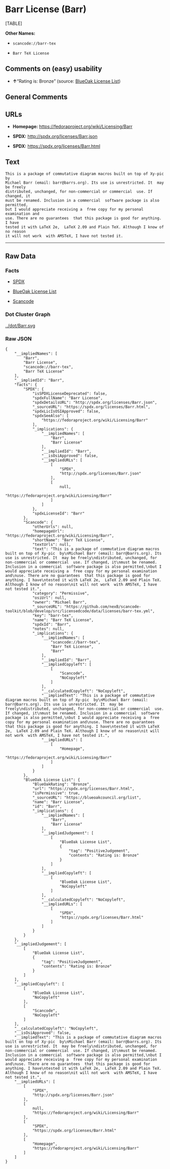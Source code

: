Barr License (Barr)
===================

[TABLE]

**Other Names:**

-   `scancode://barr-tex`

-   `Barr TeX License`

Comments on (easy) usability
----------------------------

-   **↑**“Rating is: Bronze” (source: [BlueOak License
    List](https://blueoakcouncil.org/list "BlueOak License List"))

General Comments
----------------

URLs
----

-   **Homepage:** https://fedoraproject.org/wiki/Licensing/Barr

-   **SPDX:** http://spdx.org/licenses/Barr.json

-   **SPDX:** https://spdx.org/licenses/Barr.html

Text
----

    This is a package of commutative diagram macros built on top of Xy-pic  by
    Michael Barr (email: barr@barrs.org). Its use is unrestricted. It  may be freely
    distributed, unchanged, for non-commercial or commercial  use. If changed, it
    must be renamed. Inclusion in a commercial  software package is also permitted,
    but I would appreciate receiving a  free copy for my personal examination and
    use. There are no guarantees  that this package is good for anything. I have
    tested it with LaTeX 2e,  LaTeX 2.09 and Plain TeX. Although I know of no reason
    it will not work  with AMSTeX, I have not tested it.

------------------------------------------------------------------------

Raw Data
--------

### Facts

-   [SPDX](https://spdx.org/licenses/Barr.html "SPDX")

-   [BlueOak License
    List](https://blueoakcouncil.org/list "BlueOak License List")

-   [Scancode](https://github.com/nexB/scancode-toolkit/blob/develop/src/licensedcode/data/licenses/barr-tex.yml "Scancode")

### Dot Cluster Graph

[../dot/Barr.svg](../dot/Barr.svg "../dot/Barr.svg")

### Raw JSON

    {
        "__impliedNames": [
            "Barr",
            "Barr License",
            "scancode://barr-tex",
            "Barr TeX License"
        ],
        "__impliedId": "Barr",
        "facts": {
            "SPDX": {
                "isSPDXLicenseDeprecated": false,
                "spdxFullName": "Barr License",
                "spdxDetailsURL": "http://spdx.org/licenses/Barr.json",
                "_sourceURL": "https://spdx.org/licenses/Barr.html",
                "spdxLicIsOSIApproved": false,
                "spdxSeeAlso": [
                    "https://fedoraproject.org/wiki/Licensing/Barr"
                ],
                "_implications": {
                    "__impliedNames": [
                        "Barr",
                        "Barr License"
                    ],
                    "__impliedId": "Barr",
                    "__isOsiApproved": false,
                    "__impliedURLs": [
                        [
                            "SPDX",
                            "http://spdx.org/licenses/Barr.json"
                        ],
                        [
                            null,
                            "https://fedoraproject.org/wiki/Licensing/Barr"
                        ]
                    ]
                },
                "spdxLicenseId": "Barr"
            },
            "Scancode": {
                "otherUrls": null,
                "homepageUrl": "https://fedoraproject.org/wiki/Licensing/Barr",
                "shortName": "Barr TeX License",
                "textUrls": null,
                "text": "This is a package of commutative diagram macros built on top of Xy-pic  by\nMichael Barr (email: barr@barrs.org). Its use is unrestricted. It  may be freely\ndistributed, unchanged, for non-commercial or commercial  use. If changed, it\nmust be renamed. Inclusion in a commercial  software package is also permitted,\nbut I would appreciate receiving a  free copy for my personal examination and\nuse. There are no guarantees  that this package is good for anything. I have\ntested it with LaTeX 2e,  LaTeX 2.09 and Plain TeX. Although I know of no reason\nit will not work  with AMSTeX, I have not tested it.",
                "category": "Permissive",
                "osiUrl": null,
                "owner": "Michael Barr",
                "_sourceURL": "https://github.com/nexB/scancode-toolkit/blob/develop/src/licensedcode/data/licenses/barr-tex.yml",
                "key": "barr-tex",
                "name": "Barr TeX License",
                "spdxId": "Barr",
                "notes": null,
                "_implications": {
                    "__impliedNames": [
                        "scancode://barr-tex",
                        "Barr TeX License",
                        "Barr"
                    ],
                    "__impliedId": "Barr",
                    "__impliedCopyleft": [
                        [
                            "Scancode",
                            "NoCopyleft"
                        ]
                    ],
                    "__calculatedCopyleft": "NoCopyleft",
                    "__impliedText": "This is a package of commutative diagram macros built on top of Xy-pic  by\nMichael Barr (email: barr@barrs.org). Its use is unrestricted. It  may be freely\ndistributed, unchanged, for non-commercial or commercial  use. If changed, it\nmust be renamed. Inclusion in a commercial  software package is also permitted,\nbut I would appreciate receiving a  free copy for my personal examination and\nuse. There are no guarantees  that this package is good for anything. I have\ntested it with LaTeX 2e,  LaTeX 2.09 and Plain TeX. Although I know of no reason\nit will not work  with AMSTeX, I have not tested it.",
                    "__impliedURLs": [
                        [
                            "Homepage",
                            "https://fedoraproject.org/wiki/Licensing/Barr"
                        ]
                    ]
                }
            },
            "BlueOak License List": {
                "BlueOakRating": "Bronze",
                "url": "https://spdx.org/licenses/Barr.html",
                "isPermissive": true,
                "_sourceURL": "https://blueoakcouncil.org/list",
                "name": "Barr License",
                "id": "Barr",
                "_implications": {
                    "__impliedNames": [
                        "Barr",
                        "Barr License"
                    ],
                    "__impliedJudgement": [
                        [
                            "BlueOak License List",
                            {
                                "tag": "PositiveJudgement",
                                "contents": "Rating is: Bronze"
                            }
                        ]
                    ],
                    "__impliedCopyleft": [
                        [
                            "BlueOak License List",
                            "NoCopyleft"
                        ]
                    ],
                    "__calculatedCopyleft": "NoCopyleft",
                    "__impliedURLs": [
                        [
                            "SPDX",
                            "https://spdx.org/licenses/Barr.html"
                        ]
                    ]
                }
            }
        },
        "__impliedJudgement": [
            [
                "BlueOak License List",
                {
                    "tag": "PositiveJudgement",
                    "contents": "Rating is: Bronze"
                }
            ]
        ],
        "__impliedCopyleft": [
            [
                "BlueOak License List",
                "NoCopyleft"
            ],
            [
                "Scancode",
                "NoCopyleft"
            ]
        ],
        "__calculatedCopyleft": "NoCopyleft",
        "__isOsiApproved": false,
        "__impliedText": "This is a package of commutative diagram macros built on top of Xy-pic  by\nMichael Barr (email: barr@barrs.org). Its use is unrestricted. It  may be freely\ndistributed, unchanged, for non-commercial or commercial  use. If changed, it\nmust be renamed. Inclusion in a commercial  software package is also permitted,\nbut I would appreciate receiving a  free copy for my personal examination and\nuse. There are no guarantees  that this package is good for anything. I have\ntested it with LaTeX 2e,  LaTeX 2.09 and Plain TeX. Although I know of no reason\nit will not work  with AMSTeX, I have not tested it.",
        "__impliedURLs": [
            [
                "SPDX",
                "http://spdx.org/licenses/Barr.json"
            ],
            [
                null,
                "https://fedoraproject.org/wiki/Licensing/Barr"
            ],
            [
                "SPDX",
                "https://spdx.org/licenses/Barr.html"
            ],
            [
                "Homepage",
                "https://fedoraproject.org/wiki/Licensing/Barr"
            ]
        ]
    }